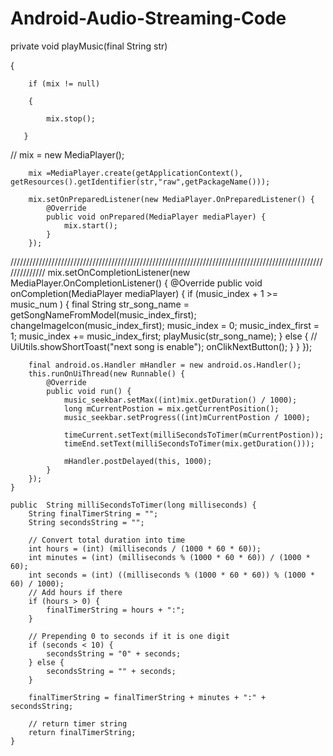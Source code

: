 # Android-Audio-Streaming-Code

private void playMusic(final String str)
  
  {
        
        if (mix != null)
        
        {
            
            mix.stop();
       
       }

//      mix = new MediaPlayer();

        mix =MediaPlayer.create(getApplicationContext(), getResources().getIdentifier(str,"raw",getPackageName()));
        
        mix.setOnPreparedListener(new MediaPlayer.OnPreparedListener() {
            @Override
            public void onPrepared(MediaPlayer mediaPlayer) {
                mix.start();
            }
        });
        
//////////////////////////////////////////////////////////////////////////////////////////////////////////////
        mix.setOnCompletionListener(new MediaPlayer.OnCompletionListener() {
            @Override
            public void onCompletion(MediaPlayer mediaPlayer) {
                if (music_index + 1 >= music_num ) {
                    final String str_song_name =  getSongNameFromModel(music_index_first);
                    changeImageIcon(music_index_first);
                    music_index = 0;
                    music_index_first = 1;
                    music_index += music_index_first;
                    playMusic(str_song_name);
                }
                else {
//                    UiUtils.showShortToast("next song is enable");
                    onClikNextButton();
                }
            }
        });

        final android.os.Handler mHandler = new android.os.Handler();
        this.runOnUiThread(new Runnable() {
            @Override
            public void run() {
                music_seekbar.setMax((int)mix.getDuration() / 1000);
                long mCurrentPostion = mix.getCurrentPosition();
                music_seekbar.setProgress((int)mCurrentPostion / 1000);

                timeCurrent.setText(milliSecondsToTimer(mCurrentPostion));
                timeEnd.setText(milliSecondsToTimer(mix.getDuration()));

                mHandler.postDelayed(this, 1000);
            }
        });
    }

    public  String milliSecondsToTimer(long milliseconds) {
        String finalTimerString = "";
        String secondsString = "";

        // Convert total duration into time
        int hours = (int) (milliseconds / (1000 * 60 * 60));
        int minutes = (int) (milliseconds % (1000 * 60 * 60)) / (1000 * 60);
        int seconds = (int) ((milliseconds % (1000 * 60 * 60)) % (1000 * 60) / 1000);
        // Add hours if there
        if (hours > 0) {
            finalTimerString = hours + ":";
        }

        // Prepending 0 to seconds if it is one digit
        if (seconds < 10) {
            secondsString = "0" + seconds;
        } else {
            secondsString = "" + seconds;
        }

        finalTimerString = finalTimerString + minutes + ":" + secondsString;

        // return timer string
        return finalTimerString;
    }
